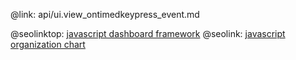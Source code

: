 @link: api/ui.view_ontimedkeypress_event.md

@seolinktop: [javascript dashboard framework](https://webix.com)
@seolink: [javascript organization chart](https://webix.com/widget/organogram/)